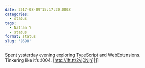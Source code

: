 ```yaml
---
date: 2017-08-09T15:17:20.000Z
categories:
  - status
tags:
  - Nathan Y
  - status
format: status
slug: '2698'
---
```

Spent yesterday evening exploring TypeScript and WebExtensions. Tinkering like it’s 2004. [http://ift.tt/2vjCNjh][1]

 [1]: http://ift.tt/2wtV8IZ
